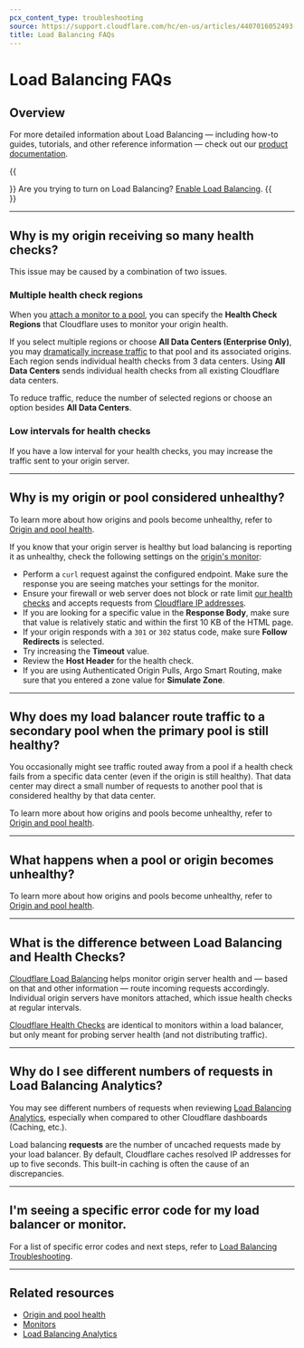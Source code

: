 ```yaml
---
pcx_content_type: troubleshooting
source: https://support.cloudflare.com/hc/en-us/articles/4407016052493-Load-Balancing-FAQs
title: Load Balancing FAQs
---
```


# Load Balancing FAQs



## Overview

For more detailed information about Load Balancing — including how-to guides, tutorials, and other reference information — check out our [product documentation](https://developers.cloudflare.com/load-balancing/).

{{<Aside type="note">}}
Are you trying to turn on Load Balancing? [Enable Load
Balancing](https://dash.cloudflare.com/?to=/:account/:zone/traffic/load-balancing).
{{</Aside>}}

___

## Why is my origin receiving so many health checks?

This issue may be caused by a combination of two issues.

### Multiple health check regions

When you [attach a monitor to a pool](https://developers.cloudflare.com/load-balancing/how-to/create-monitor#attach-the-monitor-to-a-pool), you can specify the **Health Check Regions** that Cloudflare uses to monitor your origin health.

If you select multiple regions or choose **All Data Centers (Enterprise Only)**, you may [dramatically increase traffic](https://developers.cloudflare.com/load-balancing/understand-basics/health-details#how-an-origin-becomes-unhealthy) to that pool and its associated origins. Each region sends individual health checks from 3 data centers. Using **All Data Centers** sends individual health checks from all existing Cloudflare data centers.

To reduce traffic, reduce the number of selected regions or choose an option besides **All Data Centers**.

### Low intervals for health checks

If you have a low interval for your health checks, you may increase the traffic sent to your origin server.

___

## Why is my origin or pool considered unhealthy?

To learn more about how origins and pools become unhealthy, refer to [Origin and pool health](https://developers.cloudflare.com/load-balancing/understand-basics/health-details).

If you know that your origin server is healthy but load balancing is reporting it as unhealthy, check the following settings on the [origin's monitor](https://developers.cloudflare.com/load-balancing/understand-basics/monitors):

-   Perform a `curl` request against the configured endpoint. Make sure the response you are seeing matches your settings for the monitor.
-   Ensure your firewall or web server does not block or rate limit [our health checks](https://developers.cloudflare.com/load-balancing/understand-basics/monitors#important-notes) and accepts requests from [Cloudflare IP addresses](https://www.cloudflare.com/ips).
-   If you are looking for a specific value in the **Response Body**, make sure that value is relatively static and within the first 10 KB of the HTML page.
-   If your origin responds with a `301` or `302` status code, make sure **Follow Redirects** is selected.
-   Try increasing the **Timeout** value.
-   Review the **Host Header** for the health check.
-   If you are using Authenticated Origin Pulls, Argo Smart Routing, make sure that you entered a zone value for **Simulate Zone**.

___

## Why does my load balancer route traffic to a secondary pool when the primary pool is still healthy?

You occasionally might see traffic routed away from a pool if a health check fails from a specific data center (even if the origin is still healthy). That data center may direct a small number of requests to another pool that is considered healthy by that data center.

To learn more about how origins and pools become unhealthy, refer to [Origin and pool health](https://developers.cloudflare.com/load-balancing/understand-basics/health-details).

___

## What happens when a pool or origin becomes unhealthy?

To learn more about how origins and pools become unhealthy, refer to [Origin and pool health](https://developers.cloudflare.com/load-balancing/understand-basics/health-details).

___

## What is the difference between Load Balancing and Health Checks?

[Cloudflare Load Balancing](https://developers.cloudflare.com/load-balancing/) helps monitor origin server health and — based on that and other information — route incoming requests accordingly. Individual origin servers have monitors attached, which issue health checks at regular intervals.

[Cloudflare Health Checks](https://support.cloudflare.com/hc/articles/4404867308429) are identical to monitors within a load balancer, but only meant for probing server health (and not distributing traffic).

___

## Why do I see different numbers of requests in Load Balancing Analytics?

You may see different numbers of requests when reviewing [Load Balancing Analytics](https://developers.cloudflare.com/load-balancing/load-balancing-analytics), especially when compared to other Cloudflare dashboards (Caching, etc.).

Load balancing **requests** are the number of uncached requests made by your load balancer. By default, Cloudflare caches resolved IP addresses for up to five seconds. This built-in caching is often the cause of an discrepancies.

___

## I'm seeing a specific error code for my load balancer or monitor.

For a list of specific error codes and next steps, refer to [Load Balancing Troubleshooting](https://developers.cloudflare.com/load-balancing/troubleshooting).

___

## Related resources

-   [Origin and pool health](https://developers.cloudflare.com/load-balancing/understand-basics/health-details)
-   [Monitors](https://developers.cloudflare.com/load-balancing/understand-basics/monitors)
-   [Load Balancing Analytics](https://developers.cloudflare.com/load-balancing/load-balancing-analytics)
